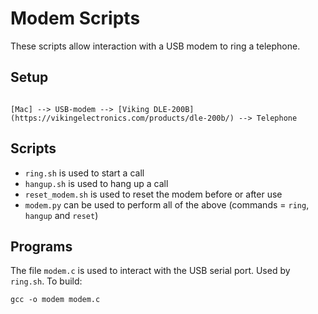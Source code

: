 Modem Scripts
=============

These scripts allow interaction with a USB modem to ring a telephone.

Setup
-----
```

[Mac] --> USB-modem --> [Viking DLE-200B](https://vikingelectronics.com/products/dle-200b/) --> Telephone

```

Scripts
-------

* `ring.sh` is used to start a call
* `hangup.sh` is used to hang up a call
* `reset_modem.sh` is used to reset the modem before or after use
* `modem.py` can be used to perform all of the above (commands = `ring`, `hangup` and `reset`)

Programs
--------

The file `modem.c` is used to interact with the USB serial port. Used by `ring.sh`. To build:
```
gcc -o modem modem.c
```


